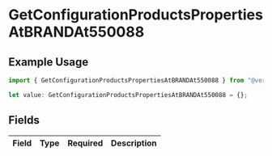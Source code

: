 # GetConfigurationProductsPropertiesAtBRANDAt550088

## Example Usage

```typescript
import { GetConfigurationProductsPropertiesAtBRANDAt550088 } from "@vercel/sdk/models/getconfigurationproductsop.js";

let value: GetConfigurationProductsPropertiesAtBRANDAt550088 = {};
```

## Fields

| Field       | Type        | Required    | Description |
| ----------- | ----------- | ----------- | ----------- |